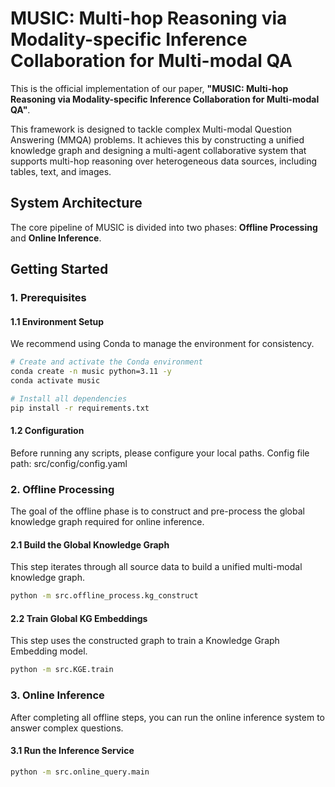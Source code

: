 # MUSIC: Multi-hop Reasoning via Modality-specific Inference Collaboration for Multi-modal QA

This is the official implementation of our paper, **"MUSIC: Multi-hop Reasoning via Modality-specific Inference Collaboration for Multi-modal QA"**.

This framework is designed to tackle complex Multi-modal Question Answering (MMQA) problems. It achieves this by constructing a unified knowledge graph and designing a multi-agent collaborative system that supports multi-hop reasoning over heterogeneous data sources, including tables, text, and images.

## System Architecture

The core pipeline of MUSIC is divided into two phases: **Offline Processing** and **Online Inference**.

## Getting Started

### 1. Prerequisites

#### 1.1 Environment Setup

We recommend using Conda to manage the environment for consistency.

```bash
# Create and activate the Conda environment
conda create -n music python=3.11 -y
conda activate music

# Install all dependencies
pip install -r requirements.txt
```

#### 1.2 Configuration
Before running any scripts, please configure your local paths.
Config file path: src/config/config.yaml
### 2. Offline Processing
The goal of the offline phase is to construct and pre-process the global knowledge graph required for online inference.

#### 2.1 Build the Global Knowledge Graph
This step iterates through all source data to build a unified multi-modal knowledge graph.
```bash
python -m src.offline_process.kg_construct
```
#### 2.2 Train Global KG Embeddings
This step uses the constructed graph to train a Knowledge Graph Embedding model.
```bash
python -m src.KGE.train
```
### 3. Online Inference
After completing all offline steps, you can run the online inference system to answer complex questions.

#### 3.1 Run the Inference Service
```bash
python -m src.online_query.main
```
